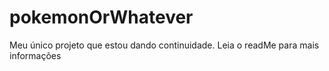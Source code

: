 # pokemonOrWhatever
Meu único projeto que estou dando continuidade. Leia o readMe para mais informações
